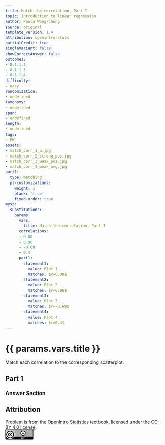 ```yaml
---
title: Match the correlation, Part I
topic: Introduction to linear regression
author: Paula Wong-Chung
source: original
template_version: 1.4
attribution: openintro-stats
partialCredit: true
singleVariant: false
showCorrectAnswer: false
outcomes:
- 8.1.1.1
- 8.1.1.3
- 8.1.1.4
difficulty:
- easy
randomization:
- undefined
taxonomy:
- undefined
span:
- undefined
length:
- undefined
tags:
- PW
assets:
- match_corr_1_u.jpg
- match_corr_2_strong_pos.jpg
- match_corr_3_weak_pos.jpg
- match_corr_4_weak_neg.jpg
part1:
  type: matching
  pl-customizations:
    weight: 1
    blank: 'true'
    fixed-order: true
myst:
  substitutions:
    params:
      vars:
        title: Match the correlation, Part I
      correlations:
      - 0.08
      - 0.96
      - -0.69
      - 0.4
      part1:
        statement1:
          value: Plot 1
          matches: $r=0.08$
        statement2:
          value: Plot 2
          matches: $r=0.96$
        statement3:
          value: Plot 3
          matches: $r=-0.69$
        statement4:
          value: Plot 4
          matches: $r=0.4$
---
```

# {{ params.vars.title }}
Match each correlation to the corresponding scatterplot.

<pl-figure file-name="figure 1.png" type="dynamic" width="500px"></pl-figure>

## Part 1

### Answer Section

## Attribution

Problem is from the [OpenIntro Statistics](https://openintro.org/book/os/) textbook, licensed under the [CC-BY 4.0 license](https://creativecommons.org/licenses/by/4.0/).<br>![Image representing the Creative Commons 4.0 BY license.](https://raw.githubusercontent.com/firasm/bits/master/by.png)